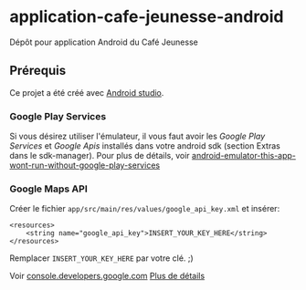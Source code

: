 # application-cafe-jeunesse-android
Dépôt pour application Android du Café Jeunesse

## Prérequis

Ce projet a été créé avec [Android studio](http://developer.android.com/tools/studio/index.html).

### Google Play Services

Si vous désirez utiliser l'émulateur, il vous faut avoir les *Google Play Services* et *Google Apis* installés dans votre android sdk (section Extras dans le sdk-manager).
Pour plus de détails, voir [android-emulator-this-app-wont-run-without-google-play-services](http://stackoverflow.com/questions/23265214/android-emulator-this-app-wont-run-without-google-play-services)

### Google Maps API

Créer le fichier `app/src/main/res/values/google_api_key.xml` et insérer:

    <resources>
        <string name="google_api_key">INSERT_YOUR_KEY_HERE</string>
    </resources>

Remplacer `INSERT_YOUR_KEY_HERE` par votre clé. ;)

Voir [console.developers.google.com](https://console.developers.google.com/)
[Plus de détails](https://developers.google.com/maps/documentation/android/start#get_an_android_certificate_and_the_google_maps_api_key)
